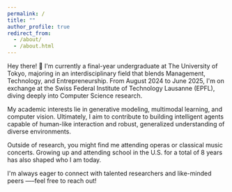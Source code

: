 ```yaml
---
permalink: /
title: ""
author_profile: true
redirect_from: 
  - /about/
  - /about.html
---
```


Hey there! 👋 I'm currently a final-year undergraduate at The University of Tokyo, majoring in an interdisciplinary field that blends Management, Technology, and Entrepreneurship. From August 2024 to June 2025, I'm on exchange at the Swiss Federal Institute of Technology Lausanne (EPFL), diving deeply into Computer Science research.

My academic interests lie in generative modeling, multimodal learning, and computer vision. Ultimately, I aim to contribute to building intelligent agents capable of human-like interaction and robust, generalized understanding of diverse environments.

Outside of research, you might find me attending operas or classical music concerts. Growing up and attending school in the U.S. for a total of 8 years has also shaped who I am today.

I'm always eager to connect with talented researchers and like-minded peers —–feel free to reach out!

<div style="transform: scale(0.3); transform-origin: left top;">
  <script type="text/javascript" id="clstr_globe" src="//clustrmaps.com/globe.js?d=srncnzdP_Lyw0GnjEMFSAewygtNHmp17ajsJPuG2plU"></script>
</div>